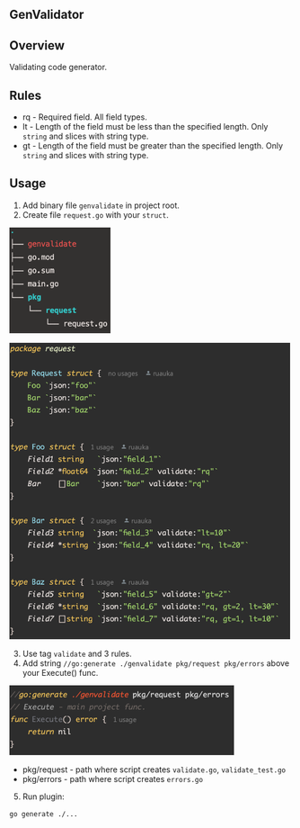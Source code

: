## GenValidator

## Overview

Validating code generator.

## Rules

- rq - Required field. All field types.
- lt - Length of the field must be less than the specified length. Only `string` and slices with string type.
- gt - Length of the field must be greater than the specified length. Only `string` and slices with string type.

## Usage

1. Add binary file `genvalidate` in project root.
2. Create file `request.go` with your `struct`.

<p align="left">
    <img src="assets/tree.png" width="180">
</p>

<p align="left">
    <img src="assets/struct.png" width="500">
</p>

3. Use tag `validate` and 3 rules.
4. Add string `//go:generate ./genvalidate pkg/request pkg/errors` above your Execute() func.

<p align="left">
    <img src="assets/gen.png" width="400">
</p>

- pkg/request - path where script creates `validate.go`, `validate_test.go`
- pkg/errors - path where script creates `errors.go`

5. Run plugin:

```bash
go generate ./...
```